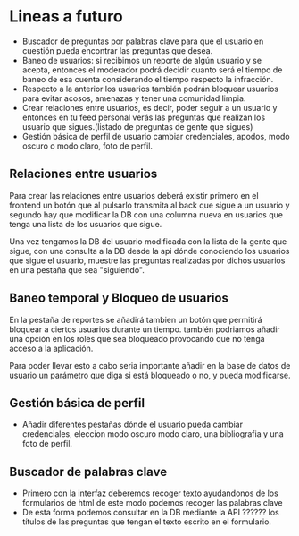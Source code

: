 # Lineas a futuro 
*  Buscador de preguntas por palabras clave para que el usuario en cuestión pueda encontrar las preguntas que desea.
* Baneo de usuarios: si recibimos un reporte de algún usuario y se acepta, entonces el moderador podrá decidir cuanto será el tiempo de baneo de esa cuenta considerando el tiempo respecto la infracción.
* Respecto a la anterior los usuarios también podrán bloquear usuarios para evitar acosos, amenazas y tener una comunidad limpia.
* Crear relaciones entre usuarios, es decir, poder seguir a un usuario y entonces en tu feed personal verás las preguntas que realizan los usuario que sigues.(listado de preguntas de gente que sigues)
* Gestión básica de perfil de usuario cambiar credenciales, apodos, modo oscuro o modo claro, foto de perfil.
## Relaciones entre usuarios
Para crear las relaciones entre usuarios deberá existir primero en el frontend un botón que al pulsarlo transmita al back que sigue a un usuario y segundo hay que modificar la DB con una columna nueva en usuarios que tenga una lista de los usuarios que sigue.

Una vez tengamos la DB del usuario modificada con la lista de la gente que sigue, con una consulta a la DB desde la api dónde conociendo los usuarios que sigue el usuario, muestre las preguntas realizadas por dichos usuarios en una pestaña que sea "siguiendo".

## Baneo temporal y Bloqueo de usuarios
En la pestaña de reportes se añadirá tambien un botón que permitirá bloquear a ciertos usuarios durante un tiempo. también podriamos añadir una opción en los roles que sea bloqueado provocando que no tenga acceso a la aplicación.

Para poder llevar esto a cabo seria importante añadir en la base de datos de usuario un parámetro que diga si está bloqueado o no, y pueda modificarse.


## Gestión básica de perfil
 * Añadir diferentes pestañas dónde el usuario pueda cambiar credenciales, eleccion modo oscuro modo claro, una bibliografia y una foto de perfil.
## Buscador de palabras clave
  * Primero con la interfaz deberemos recoger texto ayudandonos de los formularios de html de este modo podemos recoger las palabras clave
  * De esta forma podemos consultar en la DB mediante la API ??????  los títulos de las preguntas que tengan el texto escrito en el formulario.